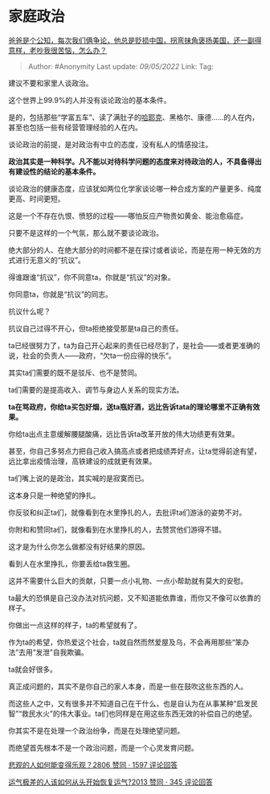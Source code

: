 # 家庭政治
[爸爸是个公知，每次我们俩争论，他总是贬损中国，拐弯抹角褒扬美国，还一副得意样，老吵我很苦恼，怎么办？](https://www.zhihu.com/question/384415898/answer/2470179047)

> Author: #Anonymity 
> Last update: *09/05/2022* 
> Link:
> Tag: 

建议不要和家里人谈政治。

这个世界上99.9%的人并没有谈论政治的基本条件。

是的，包括那些“学富五车”、读了满肚子的[哈耶克](https://www.zhihu.com/search?q=%E5%93%88%E8%80%B6%E5%85%8B&search_source=Entity&hybrid_search_source=Entity&hybrid_search_extra=%7B%22sourceType%22%3A%22answer%22%2C%22sourceId%22%3A2470179047%7D)、黑格尔、康德……的人在内，甚至也包括一些有经营管理经验的人在内。

谈论政治的前提，是对政治有中立的态度，没有私人的情感投注。

**政治其实是一种科学。凡不能以对待科学问题的态度来对待政治的人，不具备得出有建设性的结论的基本条件。**

谈论政治的健康态度，应该犹如两位化学家谈论哪一种合成方案的产量更多、纯度更高、时间更短。

这是一个不存在仇恨、愤怒的过程——哪怕反应产物贵如黄金、能治愈癌症。

只要不是这样的一个气氛，那么就不要谈论政治。

  

绝大部分的人、在绝大部分的时间都不是在探讨或者谈论，而是在用一种无效的方式进行无意义的“抗议”。

得谁跟谁“抗议”，你不同意ta，你就是“抗议”的对象。

你同意ta，你就是“抗议”的同志。

抗议什么呢？

抗议自己过得不开心，但ta拒绝接受那是ta自己的责任。

ta已经很努力了，ta为自己开心起来的责任已经尽到了，是社会——或者更准确的说，社会的负责人——政府，“欠ta一份应得的快乐”。

  

其实ta们需要的既不是驳斥、也不是赞同。

ta们需要的是提高收入、调节与身边人关系的现实方法。

**ta在骂政府，你给ta买包好烟，送ta瓶好酒，远比告诉tata的理论哪里不正确有效果。**

你给ta出点主意缓解腰腿酸痛，远比告诉ta改革开放的伟大功绩更有效果。

甚至，你自己多努点力把自己收入搞高点或者把成绩弄好点，让ta觉得前途有望，远比拿出疫情治理，高铁建设的成就更有效果。

ta们嘴上说的是政治，其实喊的是寂寞而已。

这本身只是一种绝望的挣扎。

你反驳和纠正ta们，就像看到在水里挣扎的人，去批评ta们游泳的姿势不对。

你附和和赞同ta们，就像看到在水里挣扎的人，去赞赏他们游得不错。

这才是为什么你怎么做都没有好结果的原因。

看到人在水里挣扎，你要丢给ta救生圈。

  

这并不需要什么巨大的贡献，只要一点小礼物、一点小帮助就有莫大的安慰。

ta最大的恐惧是自己没办法对抗问题，又不知道能依靠谁，而你又不像可以依靠的样子。

你做出一点这样的样子，ta的希望就有了。

作为ta的希望，你热爱这个社会，ta就自然而然爱屋及乌，不会再用那些“笨办法”去用“发泄”自我欺骗。

ta就会好很多。

  

真正成问题的，其实不是你自己的家人本身，而是一些在鼓吹这些东西的人。

而这些人之中，又有很多并不知道自己在干什么，也是自认为在从事某种“启发民智”“救民水火”的伟大事业。ta们也同样是在用这些东西无效的补偿自己的绝望。

你其实不是在处理一个政治纷争，而是在处理绝望问题。

而绝望首先根本不是一个政治问题，而是一个心灵发育问题。

[悲观的人如何能变得乐观？2806 赞同 · 1597 评论回答](https://www.zhihu.com/question/266034365/answer/557697304)

  

[运气极差的人该如何从头开始恢复运气?2013 赞同 · 345 评论回答](https://www.zhihu.com/question/421719141/answer/1481010073)